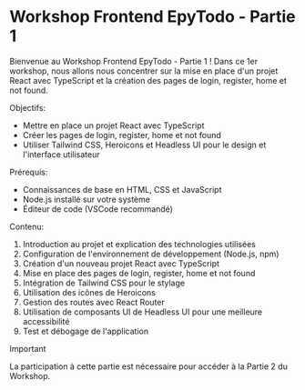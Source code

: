 # Workshop Frontend EpyTodo - Partie 1

Bienvenue au Workshop Frontend EpyTodo - Partie 1 ! Dans ce 1er workshop, nous allons nous concentrer sur la mise en place d'un projet React avec TypeScript et la création des pages de login, register, home et not found.

Objectifs:
- Mettre en place un projet React avec TypeScript
- Créer les pages de login, register, home et not found
- Utiliser Tailwind CSS, Heroicons et Headless UI pour le design et l'interface utilisateur

Prérequis:
- Connaissances de base en HTML, CSS et JavaScript
- Node.js installé sur votre système
- Éditeur de code (VSCode recommandé)

Contenu:
1. Introduction au projet et explication des technologies utilisées
2. Configuration de l'environnement de développement (Node.js, npm)
3. Création d'un nouveau projet React avec TypeScript
4. Mise en place des pages de login, register, home et not found
5. Intégration de Tailwind CSS pour le stylage
6. Utilisation des icônes de Heroicons
7. Gestion des routes avec React Router
8. Utilisation de composants UI de Headless UI pour une meilleure accessibilité
9. Test et débogage de l'application

> [!IMPORTANT]
> La participation à cette partie est nécessaire pour accéder à la Partie 2 du Workshop.
